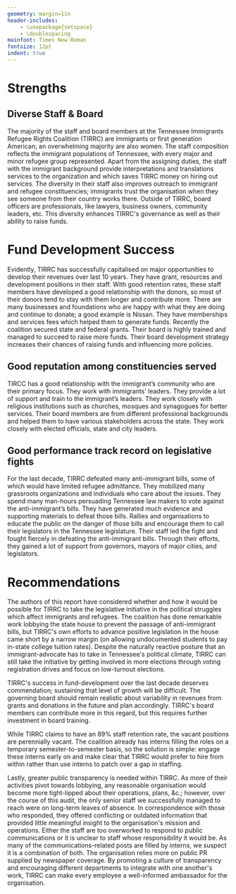 ```yaml
---
geometry: margin=1in
header-includes:
    - \usepackage{setspace}
    - \doublespacing
mainfont: Times New Roman 
fontsize: 12pt
indent: true
---
```


# Strengths

## Diverse Staff & Board

The majority of the staff and board members at the Tennessee Immigrants Refugee Rights Coalition (TIRRC) are immigrants or first generation American; an overwhelming majority are also women. The staff composition reflects the immigrant populations of Tennessee, with every major and minor refugee group represented. Apart from the assigning duties, the staff with the immigrant background provide interpretations and translations services to the organization and which saves TIRRC money on hiring out services. The diversity in their staff also improves outreach to immigrant and refugee constituencies; immigrants trust the organisation when they see someone from their country works there. Outside of TIRRC, board officers are professionals, like lawyers, business owners, community leaders, etc. This diversity enhances TIRRC's governance as well as their ability to raise funds.

# Fund Development Success

Evidently, TIRRC has successfully capitalised on major opportunities to develop their revenues over last 10 years. They have grant, resources and development positions in their staff. With good retention rates, these staff members have developed a good relationship with the donors, so most of their donors tend to stay with them longer and contribute more. There are many businesses and foundations who are happy with what they are doing and continue to donate; a good example is Nissan. They have memberships and services fees which helped them to generate funds. Recently the coalition secured state and federal grants. Their board is highly trained and managed to succeed to raise more funds. Their board development strategy increases their chances of raising funds and influencing more policies.

## Good reputation among constituencies served

TIRCC has a good relationship with the immigrant’s community who are their primary focus. They work with immigrants’ leaders. They provide a lot of support and train to the immigrant’s leaders. They work closely with religious institutions such as churches, mosques and synagogues for better services. Their board members are from different professional backgrounds and helped them to have various stakeholders across the state. They work closely with elected officials, state and city leaders.

## Good performance track record on legislative fights

For the last decade, TIRRC defeated many anti-immigrant bills, some of which would have limited refugee admittance. They mobilized many grassroots organizations and individuals who care about the issues. They spend many man-hours persuading Tennessee law makers to vote against the anti-immigrant’s bills. They have generated much evidence and supporting materials to defeat those bills. Rallies and organisations to educate the public on the danger of those bills and encourage them to call their legislators in the Tennessee legislature. Their staff led the fight and fought fiercely in defeating the anti-immigrant bills. Through their efforts, they gained a lot of support from governors, mayors of major cities, and legislators.

# Recommendations 

The authors of this report have considered whether and how it would be possible for TIRRC to take the legislative initiative in the political struggles which affect immigrants and refugees. The coalition has done remarkable work lobbying the state house to prevent the passage of anti-immigrant bills, but TIRRC's own efforts to advance positive legislation in the house came short by a narrow margin (on allowing undocumented students to pay in-state college tuition rates). Despite the naturally reactive posture that an immigrant-advocate has to take in Tennessee's political climate, TIRRC can still take the initiative by getting involved in more elections through voting registration drives and focus on low-turnout elections.

TIRRC's success in fund-development over the last decade deserves commendation; sustaining that level of growth will be difficult. The governing board should remain realistic about variability in revenues from grants and donations in the future and plan accordingly. TIRRC's board members can contribute more in this regard, but this requires further investment in board training. 

While TIRRC claims to have an 89\% staff retention rate, the vacant positions are perennially vacant. The coalition already has interns filling the roles on a temporary semester-to-semester basis, so the solution is simple: engage these interns early on and make clear that TIRRC would prefer to hire from within rather than use interns to patch over a gap in staffing.

Lastly, greater public transparency is needed within TIRRC. As more of their activities pivot towards lobbying, any reasonable organisation would become more tight-lipped about their operations, plans, &c.; however, over the course of this audit, the only senior staff we successfully managed to reach were on long-term leaves of absence. In correspondence with those who responded, they offered conflicting or outdated information that provided little meaningful insight to the organisation's mission and operations. Either the staff are too overworked to respond to public communications or it is unclear to staff whose responsibility it would be. As many of the communications-related posts are filled by interns, we suspect it is a combination of both. The organisation relies more on public PR supplied by newspaper coverage. By promoting a culture of transparency and encouraging different departments to integrate with one another's work, TIRRC can make every employee a well-informed ambassador for the organisation.


